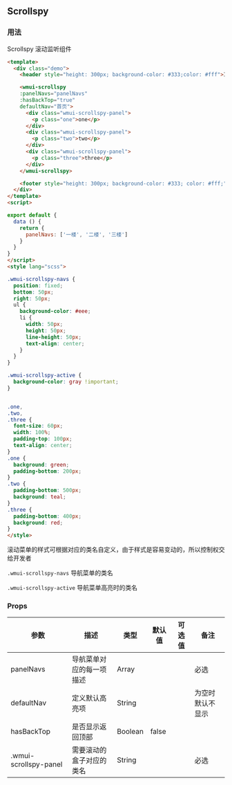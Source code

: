 ## Scrollspy

### 用法

Scrollspy 滚动监听组件

```html
<template>
  <div class="demo">
    <header style="height: 300px; background-color: #333;color: #fff">I am header</header>

    <wmui-scrollspy 
    :panelNavs="panelNavs" 
    :hasBackTop="true" 
    defaultNav="首页">
      <div class="wmui-scrollspy-panel">
        <p class="one">one</p>
      </div>
      <div class="wmui-scrollspy-panel">
        <p class="two">two</p>
      </div>
      <div class="wmui-scrollspy-panel">
        <p class="three">three</p>
      </div>
    </wmui-scrollspy>

    <footer style="height: 300px; background-color: #333; color: #fff;">I am footer </footer>
  </div>
</template>
<script>

export default {
  data () {
    return {
      panelNavs: ['一楼', '二楼', '三楼']
    }
  }
}
</script>
<style lang="scss">

.wmui-scrollspy-navs {
  position: fixed;
  bottom: 50px;
  right: 50px;
  ul {
    background-color: #eee;
    li {
      width: 50px;
      height: 50px;
      line-height: 50px;
      text-align: center;
    }
  }
}

.wmui-scrollspy-active {
  background-color: gray !important;
}


.one,
.two,
.three {
  font-size: 60px;
  width: 100%;
  padding-top: 100px;
  text-align: center;
}
.one {
  background: green;
  padding-bottom: 200px;
}
.two {
  padding-bottom: 500px;
  background: teal;
}
.three {
  padding-bottom: 400px;
  background: red;
}
</style>
```

滚动菜单的样式可根据对应的类名自定义，由于样式是容易变动的，所以控制权交给开发者

`.wmui-scrollspy-navs` 导航菜单的类名

`.wmui-scrollspy-active` 导航菜单高亮时的类名

### Props

| 参数 | 描述 | 类型 | 默认值 | 可选值 | 备注 |
|------|-----|------|--------|-------| ---- |
| panelNavs | 导航菜单对应的每一项描述 | Array | |  | 必选 |
| defaultNav  | 定义默认高亮项 | String |  |  | 为空时默认不显示 | 
| hasBackTop | 是否显示返回顶部 | Boolean | false| | |
| .wmui-scrollspy-panel | 需要滚动的盒子对应的类名 | String | | | 必选|